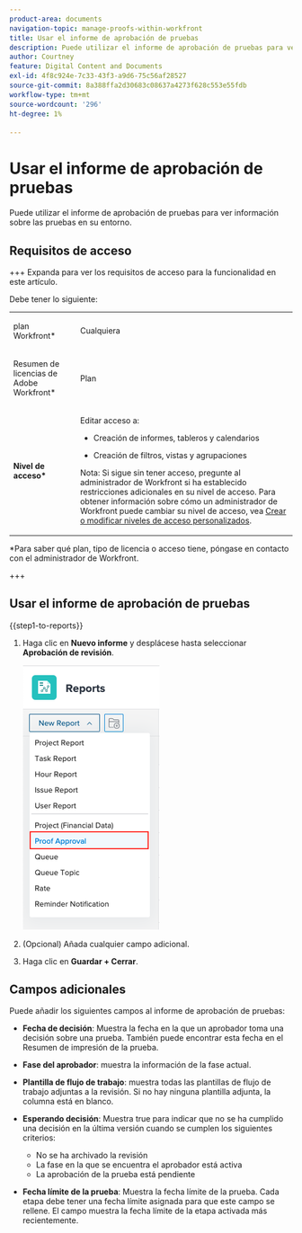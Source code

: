 ```yaml
---
product-area: documents
navigation-topic: manage-proofs-within-workfront
title: Usar el informe de aprobación de pruebas
description: Puede utilizar el informe de aprobación de pruebas para ver información sobre las pruebas en su entorno.
author: Courtney
feature: Digital Content and Documents
exl-id: 4f8c924e-7c33-43f3-a9d6-75c56af28527
source-git-commit: 8a388ffa2d30683c08637a4273f628c553e55fdb
workflow-type: tm+mt
source-wordcount: '296'
ht-degree: 1%

---
```


# Usar el informe de aprobación de pruebas

Puede utilizar el informe de aprobación de pruebas para ver información sobre las pruebas en su entorno.

## Requisitos de acceso

+++ Expanda para ver los requisitos de acceso para la funcionalidad en este artículo.

Debe tener lo siguiente:

<table style="table-layout:auto"> 
 <col> 
 <col> 
 <tbody> 
  <tr> 
   <td role="rowheader"> <p>plan Workfront*</p> </td> 
   <td>Cualquiera</td> 
  </tr> 
  <tr> 
   <td role="rowheader"> <p>Resumen de licencias de Adobe Workfront*</p> </td> 
   <td> <p>Plan</p> </td> 
  </tr> 
  <tr data-mc-conditions=""> 
   <td role="rowheader"><strong>Nivel de acceso*</strong> </td> 
   <td> <p>Editar acceso a:</p> 
    <ul> 
     <li> <p>Creación de informes, tableros y calendarios</p> </li> 
     <li> <p>Creación de filtros, vistas y agrupaciones</p> </li> 
    </ul> <p>Nota: Si sigue sin tener acceso, pregunte al administrador de Workfront si ha establecido restricciones adicionales en su nivel de acceso. Para obtener información sobre cómo un administrador de Workfront puede cambiar su nivel de acceso, vea <a href="../../../administration-and-setup/add-users/configure-and-grant-access/create-modify-access-levels.md" class="MCXref xref">Crear o modificar niveles de acceso personalizados</a>.</p> </td> 
  </tr> 
 </tbody> 
</table>

&#42;Para saber qué plan, tipo de licencia o acceso tiene, póngase en contacto con el administrador de Workfront.

+++

## Usar el informe de aprobación de pruebas

{{step1-to-reports}}

1. Haga clic en **Nuevo informe** y desplácese hasta seleccionar **Aprobación de revisión**.

   ![](assets/proof-approval-report.png)

1. (Opcional) Añada cualquier campo adicional.
1. Haga clic en **Guardar + Cerrar**.

## Campos adicionales

Puede añadir los siguientes campos al informe de aprobación de pruebas:

* **Fecha de decisión**: Muestra la fecha en la que un aprobador toma una decisión sobre una prueba. También puede encontrar esta fecha en el Resumen de impresión de la prueba.
* **Fase del aprobador**: muestra la información de la fase actual.
* **Plantilla de flujo de trabajo**: muestra todas las plantillas de flujo de trabajo adjuntas a la revisión. Si no hay ninguna plantilla adjunta, la columna está en blanco.
* **Esperando decisión**: Muestra true para indicar que no se ha cumplido una decisión en la última versión cuando se cumplen los siguientes criterios:

   * No se ha archivado la revisión
   * La fase en la que se encuentra el aprobador está activa
   * La aprobación de la prueba está pendiente

* **Fecha límite de la prueba**: Muestra la fecha límite de la prueba. Cada etapa debe tener una fecha límite asignada para que este campo se rellene. El campo muestra la fecha límite de la etapa activada más recientemente.

 
